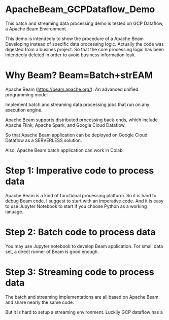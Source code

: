 # ApacheBeam_GCPDataflow_Demo
This batch and streaming data processing demo is tested on GCP Dataflow, a Apache Beam Environment.

This demo is intendedly to show the procedure of a Apache Beam Developing instead of specific data processing logic. Actually the code was digested from a busines project. So that the core processing logic has been intendedly deleted in order to avoid business information leak.

# Why Beam? Beam=Batch+strEAM

Apache Beam (https://beam.apache.org/): An advanced unified programming model

Implement batch and streaming data processing jobs that run on any execution engine.

Apache Beam supports distributed processing back-ends, which include Apache Flink, Apache Spark, and Google Cloud Dataflow.

So that Apache Beam application can be deployed on Google Cloud Dataflow as a SERVERLESS solution.

Also, Apache Beam batch application can work in Colab.


# Step 1: Imperative code to process data
Apache Beam is a kind of functional processing platform. So it is hard to debug Beam code.
I suggest to start with an imperative code. And it is easy to use Jupyter Notebook to start if you choose Python as a working lanuage.

# Step 2: Batch code to process data
You may use Jupyter notebook to develop Beam application. 
For small data set, a direct runner of Beam is good enough.


# Step 3: Streaming code to process data
The batch and streaming implementations are all based on Apache Beam and share nearly the same code.

But it is hard to setup a streaming environment. Luckily GCP dataflow has a 
